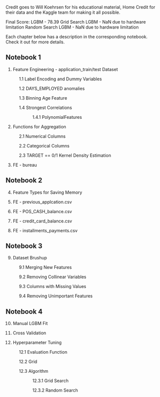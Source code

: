 Credit goes to Will Koehrsen for his educational material,  Home Credit for their data and the Kaggle team for making it all possible.

Final Score:
LGBM - 78.39
Grid Search LGBM - NaN due to hardware limitation
Random Search LGBM - NaN due to hardware limitation

Each chapter below has a description in the corresponding notebook. Check it out for more details.

## Notebook 1
1. Feature Engineering - application_train/test Dataset

$~~~~~~~~~~$ 1.1 Label Encoding and Dummy Variables

$~~~~~~~~~~$ 1.2 DAYS_EMPLOYED anomalies
  
$~~~~~~~~~~$ 1.3 Binning Age Feature
  
$~~~~~~~~~~$ 1.4 Strongest Correlations

$~~~~~~~~~~$ $~~~~~~~~~~$ 1.4.1 PolynomialFeatures
    
2. Functions for Aggregation

$~~~~~~~~~~$ 2.1 Numerical Columns
  
$~~~~~~~~~~$ 2.2 Categorical Columns
  
$~~~~~~~~~~$ 2.3 TARGET == 0/1 Kernel Density Estimation
  
3. FE - bureau
## Notebook 2
4. Feature Types for Saving Memory
 
5. FE - previous_applcation.csv

6. FE - POS_CASH_balance.csv

7. FE - credit_card_balance.csv

8. FE - installments_payments.csv

## Notebook 3
9. Dataset Brushup

$~~~~~~~~~~$ 9.1 Merging New Features

$~~~~~~~~~~$ 9.2 Removing Collinear Variables

$~~~~~~~~~~$ 9.3 Columns with Missing Values

$~~~~~~~~~~$ 9.4 Removing Unimportant Features

## Notebook 4
10. Manual LGBM Fit

11. Cross Validation

12. Hyperparameter Tuning

$~~~~~~~~~~$ 12.1 Evaluation Function

$~~~~~~~~~~$ 12.2 Grid

$~~~~~~~~~~$ 12.3 Algorithm

$~~~~~~~~~~$ $~~~~~~~~~~$ 12.3.1 Grid Search

$~~~~~~~~~~$ $~~~~~~~~~~$ 12.3.2 Random Search
